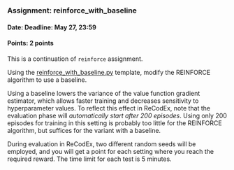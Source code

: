 ### Assignment: reinforce_with_baseline
#### Date: Deadline: May 27, 23:59
#### Points: 2 points

This is a continuation of `reinforce` assignment.

Using the [reinforce_with_baseline.py](https://github.com/ufal/npfl114/tree/master/labs/12/reinforce_with_baseline.py)
template, modify the REINFORCE algorithm to use a baseline.

Using a baseline lowers the variance of the value function gradient estimator,
which allows faster training and decreases sensitivity to hyperparameter values.
To reflect this effect in ReCodEx, note that the evaluation phase will
_automatically start after 200 episodes_. Using only 200 episodes for training
in this setting is probably too little for the REINFORCE algorithm, but
suffices for the variant with a baseline.

During evaluation in ReCodEx, two different random seeds will be employed, and
you will get a point for each setting where you reach the required reward.
The time limit for each test is 5 minutes.
